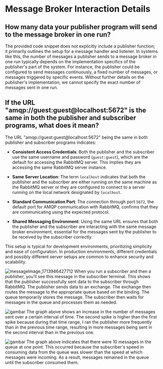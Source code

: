 # Message Broker Interaction Details

## How many data your publisher program will send to the message broker in one run?

The provided code snippet does not explicitly include a publisher function; it primarily outlines the setup for a message handler and listener. In systems like this, the number of messages a publisher sends to a message broker in one run typically depends on the implementation specifics of the publisher's part of the system. For instance, the publisher could be configured to send messages continuously, a fixed number of messages, or messages triggered by specific events. Without further details on the publisher's implementation, we cannot specify the exact number of messages sent in one run.

## If the URL "amqp://guest:guest@localhost:5672" is the same in both the publisher and subscriber programs, what does it mean?

The URL "amqp://guest:guest@localhost:5672" being the same in both publisher and subscriber programs indicates:

- **Consistent Access Credentials**: Both the publisher and the subscriber use the same username and password (`guest:guest`), which are the default for accessing the RabbitMQ server. This implies they are accessing the same RabbitMQ server instance.

- **Same Server Location**: The term `localhost` indicates that both the publisher and the subscriber are either running on the same machine as the RabbitMQ server or they are configured to connect to a server running on the local network designated by `localhost`.

- **Standard Communication Port**: The connection through port `5672`, the default port for AMQP communication with RabbitMQ, confirms that they are communicating using the expected protocol.

- **Shared Messaging Environment**: Using the same URL ensures that both the publisher and the subscriber are interacting with the same message broker environment, essential for the messages sent by the publisher to be received by the subscriber correctly.

This setup is typical for development environments, prioritizing simplicity and ease of configuration. In production environments, different credentials and possibly different server setups are common to enhance security and scalability.


![messageImage_1713946427712](https://github.com/tommyraspati/adpro-lab8-publisher/assets/89284213/63979cf9-4e63-41ce-a9e4-7f45a3e3dedc)
When you run a subscriber and then a publisher, you'll see this message in the subscriber terminal. This shows that the publisher successfully sent data to the subscriber through RabbitMQ. The publisher sends data to an exchange. The exchange then routes the message to the appropriate queue based on the binding. The queue temporarily stores the message. The subscriber then waits for messages in the queue and processes them as needed.

![gambar](https://github.com/tommyraspati/adpro-lab8-publisher/assets/89284213/957dec5d-3b93-4591-973d-7e16e180a022)
The graph above shows an increase in the number of messages sent over a certain interval of time. The second spike is higher than the first spike because during that time range, I ran the publisher more frequently than in the previous time range, resulting in more messages being sent in the second interval than in the previous one.

![gambar](https://github.com/tommyraspati/adpro-lab8-publisher/assets/89284213/daadb8de-5c8c-4a07-bd68-601646dab9d5)
The graph above indicates that there were 10 messages in the queue at one point. This occurred because the subscriber's speed in consuming data from the queue was slower than the speed at which messages were incoming. As a result, messages remained in the queue until the subscriber consumed them.


